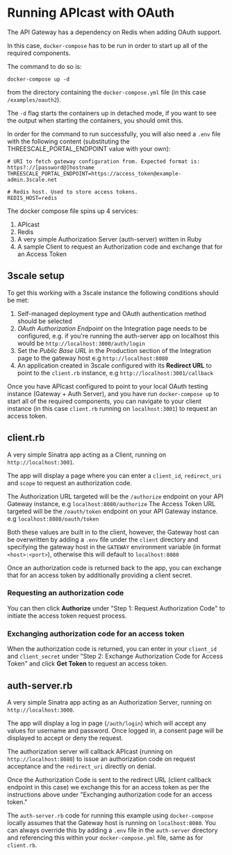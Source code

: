 Running APIcast with OAuth 
==========================

The API Gateway has a dependency on Redis when adding OAuth support. 

In this case, `docker-compose` has to be run in order to start up all of the required components. 

The command to do so is:

```shell
docker-compose up -d
```

from the directory containing the `docker-compose.yml` file (in this case `/examples/oauth2`).

The `-d` flag starts the containers up in detached mode, if you want to see the output when starting the containers, you should omit this. 

In order for the command to run successfully, you will also need a `.env` file with the following content (substituting the THREESCALE_PORTAL_ENDPOINT value with your own):

```
# URI to fetch gateway configuration from. Expected format is: https?://[password@]hostname
THREESCALE_PORTAL_ENDPOINT=https://access_token@example-admin.3scale.net

# Redis host. Used to store access tokens.
REDIS_HOST=redis
```

The docker compose file spins up 4 services:

1. APIcast
2. Redis 
3. A very simple Authorization Server (auth-server) written in Ruby
4. A sample Client to request an Authorization code and exchange that for an Access Token

3scale setup
------------

To get this working with a 3scale instance the following conditions should be met:

1. Self-managed deployment type and OAuth authentication method should be selected
2. *OAuth Authorization Endpoint* on the Integration page needs to be configured, e.g. if you're running the auth-server app on localhost this would be `http://localhost:3000/auth/login`
3. Set the *Public Base URL* in the Production section of the Integration page to the gateway host e.g `http://localhost:8080`
4. An application created in 3scale configured with its **Redirect URL** to point to the `client.rb` instance, e.g `http://localhost:3001/callback` 

Once you have APIcast configured to point to your local OAuth testing instance (Gateway + Auth Server), and you have run `docker-compose up` to start all of the required components, you can navigate to your client instance (in this case `client.rb` running on `localhost:3001`) to request an access token. 

client.rb
---------

A very simple Sinatra app acting as a Client, running on `http://localhost:3001`.

The app will display a page where you can enter a `client_id`, `redirect_uri` and `scope` to request an authorization code. 

The Authorization URL targeted will be the `/authorize` endpoint on your API Gateway instance, e.g `localhost:8080/authorize` 
The Access Token URL targeted will be the `/oauth/token` endpoint on your API Gateway instance. e.g `localhost:8080/oauth/token`

Both these values are built in to the client, however, the Gateway host can be overwritten by adding a `.env` file under the `client` directory and specifying the gateway host in the `GATEWAY` environment variable (in format `<host>:<port>`), otherwise this will default to `localhost:8080`

Once an authorization code is returned back to the app, you can exchange that for an access token by additionally providing a client secret.

### Requesting an authorization code

You can then click **Authorize** under "Step 1: Request Authorization Code" to initiate the access token request process. 

### Exchanging authorization code for an access token

When the authorization code is returned, you can enter in your `client_id` and `client_secret` under "Step 2: Exchange Authorization Code for Access Token" and click **Get Token** to request an access token. 

auth-server.rb
--------------

A very simple Sinatra app acting as an Authorization Server, running on `http://localhost:3000`. 

The app will display a log in page (`/auth/login`) which will accept any values for username and password.
Once logged in, a consent page will be displayed to accept or deny the request. 

The authorization server will callback APIcast (running on `http://localhost:8080`) to issue an authorization code on request acceptance and the `redirect_uri` directly on denial. 

Once the Authorization Code is sent to the redirect URL (client callback endpoint in this case) we exchange this for an access token as per the instructions above under "Exchanging authorization code for an access token."

The `auth-server.rb` code for running this example using `docker-compose` locally assumes that the Gateway host is running on `localhost:8080`. You can always override this by adding a `.env` file in the `auth-server` directory and referencing this within your `docker-compose.yml` file, same as for `client.rb`.
